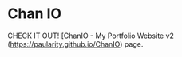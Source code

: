# Chan IO

CHECK IT OUT! [ChanIO - My Portfolio Website v2 (https://paularity.github.io/ChanIO) page.

